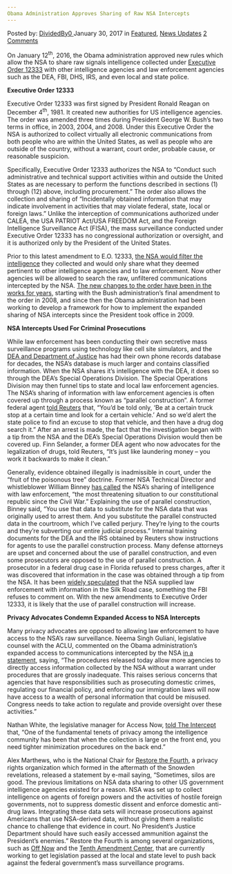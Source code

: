 ```yaml
---
Obama Administration Approves Sharing of Raw NSA Intercepts
---
```

<article class="post-listing post-17862 post type-post status-publish format-standard has-post-thumbnail hentry category-deepdot-news category-news-updates">
    <div class="post-inner">
    <p class="post-meta">
    <span>Posted by: <a href="https://www.deepdotweb.com/author/dividedby0/" title="">DividedBy0 </a></span>
    <span>January 30, 2017</span>
    <span>in <a href="https://www.deepdotweb.com/category/deepdot-news/" rel="category tag">Featured</a>, <a href="https://www.deepdotweb.com/category/news-updates/" rel="category tag">News Updates</a></span>
    <span><a href="https://www.deepdotweb.com/2017/01/30/obama-administration-approves-sharing-of-raw-nsa-intercepts/#comments">2 Comments</a></span>
    </p>
    <div class="clear"></div>
    <div class="entry">
    <p>On January 12<sup>th</sup>, 2016, the Obama administration approved new rules which allow the NSA to share raw signals intelligence collected under <a href="https://www.archives.gov/federal-register/codification/executive-order/12333.html">Executive Order 12333</a> with other intelligence agencies and law enforcement agencies such as the DEA, FBI, DHS, IRS, and even local and state police.</p>
    <p><strong>Executive Order 12333</strong></p>
    <p>Executive Order 12333 was first signed by President Ronald Reagan on December 4<sup>th</sup>, 1981. It created new authorities for US intelligence agencies. The order was amended three times during President George W. Bush’s two terms in office, in 2003, 2004, and 2008. Under this Executive Order the NSA is authorized to collect virtually all electronic communications from both people who are within the United States, as well as people who are outside of the country, without a warrant, court order, probable cause, or reasonable suspicion.</p>
    <p>Specifically, Executive Order 12333 authorizes the NSA to “Conduct such administrative and technical support activities within and outside the United States as are necessary to perform the functions described in sections (1) through (12) above, including procurement.” The order also allows the collection and sharing of “Incidentally obtained information that may indicate involvement in activities that may violate federal, state, local or foreign laws.” Unlike the interception of communications authorized under CALEA, the USA PATRIOT Act/USA FREEDOM Act, and the Foreign Intelligence Surveillance Act (FISA), the mass surveillance conducted under Executive Order 12333 has no congressional authorization or oversight, and it is authorized only by the President of the United States.</p>
    <p>Prior to this latest amendment to E.O. 12333, <a href="https://www.nytimes.com/2017/01/12/us/politics/nsa-gets-more-latitude-to-share-intercepted-communications.html">the NSA would filter the intelligence</a> they collected and would only share what they deemed pertinent to other intelligence agencies and to law enforcement. Now other agencies will be allowed to search the raw, unfiltered communications intercepted by the NSA. <a href="https://www.nytimes.com/2016/02/26/us/politics/obama-administration-set-to-expand-sharing-of-data-that-nsa-intercepts.html?_r=0">The new changes to the order have been in the works for years</a>, starting with the Bush administration’s final amendment to the order in 2008, and since then the Obama administration had been working to develop a framework for how to implement the expanded sharing of NSA intercepts since the President took office in 2009.</p>
    <p><strong>NSA Intercepts Used For Criminal Prosecutions</strong></p>
    <p>While law enforcement has been conducting their own secretive mass surveillance programs using technology like cell site simulators, and the <a href="http://www.usatoday.com/story/news/2015/04/07/dea-bulk-telephone-surveillance-operation/70808616/">DEA and Department of Justice</a> has had their own phone records database for decades, the NSA’s database is much larger and contains classified information. When the NSA shares it’s intelligence with the DEA, it does so through the DEA’s Special Operations Division. The Special Operations Division may then funnel tips to state and local law enforcement agencies. The NSA’s sharing of information with law enforcement agencies is often covered up through a process known as “parallel construction”. A former federal agent <a href="http://www.reuters.com/article/us-dea-sod-idUSBRE97409R20130805">told Reuters</a> that, “You&#8217;d be told only, ‘Be at a certain truck stop at a certain time and look for a certain vehicle.&#8217; And so we&#8217;d alert the state police to find an excuse to stop that vehicle, and then have a drug dog search it.” After an arrest is made, the fact that the investigation began with a tip from the NSA and the DEA’s Special Operations Division would then be covered up. <a id="post-17862-article-text"></a>Finn Selander, a former DEA agent who now advocates for the legalization of drugs, told Reuters, &#8220;It&#8217;s just like laundering money &#8211; you work it backwards to make it clean.”</p>
    <p>Generally, evidence obtained illegally is inadmissible in court, under the “fruit of the poisonous tree” doctrine. Former NSA Technical Director and whistleblower William Binney <a href="https://offnow.org/former_nsa_technical_director_calls_nsa_data_sharing_biggest_threat_since_civil_war/">has called</a> the NSA’s sharing of intelligence with law enforcement, “the most threatening situation to our constitutional republic since the Civil War.” Explaining the use of parallel construction, Binney said, “You use that data to substitute for the NSA data that was originally used to arrest them. And you substitute the parallel constructed data in the courtroom, which I’ve called perjury. They’re lying to the courts and they’re subverting our entire judicial process.” Internal training documents for the DEA and the IRS obtained by Reuters show instructions for agents to use the parallel construction process. Many defense attorneys are upset and concerned about the use of parallel construction, and even some prosecutors are opposed to the use of parallel construction. A prosecutor in a federal drug case in Florida refused to press charges, after it was discovered that information in the case was obtained through a tip from the NSA. It has been <a href="http://www.forbes.com/sites/kashmirhill/2013/10/08/did-the-nsa-help-with-the-silk-road-investigation/">widely speculated</a> that the NSA supplied law enforcement with information in the Silk Road case, something the FBI refuses to comment on. With the new amendments to Executive Order 12333, it is likely that the use of parallel construction will increase.</p>
    <p><strong>Privacy Advocates Condemn Expanded Access to NSA Intercepts</strong></p>
    <p>Many privacy advocates are opposed to allowing law enforcement to have access to the NSA’s raw surveillance. Neema Singh Guliani, legislative counsel with the ACLU, commented on the Obama administration’s expanded access to communications intercepted by the NSA <a href="https://www.aclu.org/news/aclu-comment-expansion-nsa-information-sharing">in a statement</a>, saying, “The procedures released today allow more agencies to directly access information collected by the NSA without a warrant under procedures that are grossly inadequate. This raises serious concerns that agencies that have responsibilities such as prosecuting domestic crimes, regulating our financial policy, and enforcing our immigration laws will now have access to a wealth of personal information that could be misused. Congress needs to take action to regulate and provide oversight over these activities.”</p>
    <p>Nathan White, the legislative manager for Access Now, <a href="https://theintercept.com/2017/01/13/obama-opens-nsas-vast-trove-of-warrantless-data-to-entire-intelligence-community-just-in-time-for-trump/">told The Intercept</a> that, “One of the fundamental tenets of privacy among the intelligence community has been that when the collection is large on the front end, you need tighter minimization procedures on the back end.”</p>
    <p>Alex Marthews, who is the National Chair for <a href="https://restorethe4th.com/">Restore the Fourth</a>, a privacy rights organization which formed in the aftermath of the Snowden revelations, released a statement by e-mail saying, “Sometimes, silos are good. The previous limitations on NSA data sharing to other US government intelligence agencies existed for a reason. NSA was set up to collect intelligence on agents of foreign powers and the activities of hostile foreign governments, not to suppress domestic dissent and enforce domestic anti-drug laws. Integrating these data sets will increase prosecutions against Americans that use NSA-derived data, without giving them a realistic chance to challenge that evidence in court. No President&#8217;s Justice Department should have such easily accessed ammunition against the President&#8217;s enemies.” Restore the Fourth is among several organizations, such as <a href="https://offnow.org/">Off Now</a> and the <a href="http://tenthamendmentcenter.com/legislation/privacy/">Tenth Amendment Center</a>, that are currently working to get legislation passed at the local and state level to push back against the federal government’s mass surveillance programs.</p>
    </div>
    <span style="display:none" class="updated">2017-01-30</span>
    <div style="display:none" class="vcard author" itemprop="author" itemscope itemtype="http://schema.org/Person"><strong class="fn" itemprop="name"><a href="https://www.deepdotweb.com/author/dividedby0/" title="Posts by DividedBy0" rel="author">DividedBy0</a></strong></div>
    </div>
</article>

